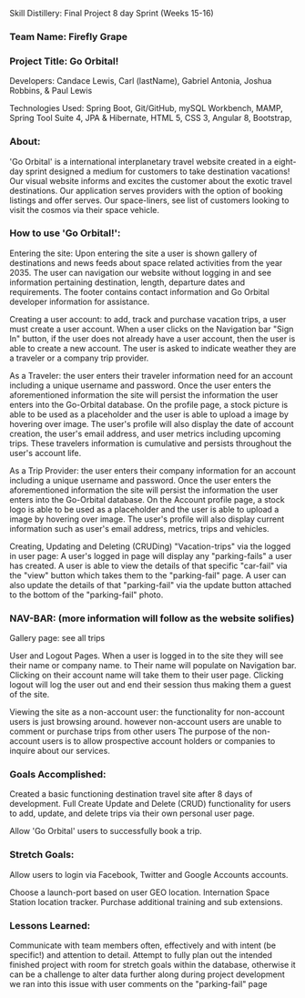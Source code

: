 Skill Distillery: Final Project 8 day Sprint (Weeks 15-16)

### Team Name: Firefly Grape

### Project Title: Go Orbital!

Developers: Candace Lewis, Carl (lastName), Gabriel Antonia, Joshua Robbins, & Paul Lewis

Technologies Used: Spring Boot, Git/GitHub, mySQL Workbench, MAMP, Spring Tool Suite 4, JPA & Hibernate, HTML 5, CSS 3, Angular 8, Bootstrap,

### About:
  'Go Orbital' is a international interplanetary travel website created in a eight-day sprint designed a medium for customers to take destination vacations!  Our visual website informs and excites the customer about the exotic travel destinations.   Our application serves providers with the option of booking listings and offer serves. Our space-liners, see list of customers looking to visit the cosmos via their space vehicle.  

### How to use 'Go Orbital!':

Entering the site: Upon entering the site a user is shown gallery of destinations and news feeds about space related activities from the year 2035.  The user can navigation our website without logging in and see information pertaining destination, length, departure dates and requirements.  The footer contains contact information and Go Orbital developer information for assistance.

Creating a user account: to add, track and purchase vacation trips, a user must create a user account. When a user clicks on the Navigation bar "Sign In" button, if the user does not already have a user account, then the user is able to create a new account. The user is asked to indicate weather they are a traveler or a company trip provider.  

As a Traveler: the user enters their traveler information need for an account including a unique username and password. Once the user enters the aforementioned information the site will persist the information the user enters into the Go-Orbital database. On the profile page, a stock picture is able to be used as a placeholder and the user is able to upload a image by hovering over image. The user's profile will also display the date of account creation, the user's email address, and user metrics including upcoming trips. These travelers information is cumulative and persists throughout the user's account life.

As a Trip Provider: the user enters their company information for an account including a unique username and password. Once the user enters the aforementioned information the site will persist the information the user enters into the Go-Orbital database. On the Account profile page, a stock logo is able to be used as a placeholder and the user is able to upload a image by hovering over image. The user's profile will also display current information such as user's email address, metrics, trips and vehicles.

Creating, Updating and Deleting (CRUDing) "Vacation-trips" via the logged in user page: A user's logged in page will display any "parking-fails" a user has created. A user is able to view the details of that specific "car-fail" via the "view" button which takes them to the "parking-fail" page. A user can also update the details of that "parking-fail" via the update button attached to the bottom of the "parking-fail" photo.

### NAV-BAR: (more information will follow as the website solifies)
Gallery page:  see all trips

User and Logout Pages. When a user is logged in to the site they will see their name or company name.  to Their name will populate on Navigation bar. Clicking on their account name will take them to their user page. Clicking logout will log the user out and end their session thus making them a guest of the site.


Viewing the site as a non-account user: the functionality for non-account users is just browsing around. however non-account users are unable to comment or purchase trips from other users  The purpose of the non-account users is to allow prospective account holders or companies to inquire about our services.

### Goals Accomplished:

Created a basic functioning destination travel site after 8 days of development.
Full Create Update and Delete (CRUD) functionality for users to add, update, and delete trips via their own personal user page.

Allow 'Go Orbital' users to successfully book a trip.

### Stretch Goals:


Allow users to login via Facebook, Twitter and Google Accounts accounts.

Choose a launch-port based on user GEO location.
Internation Space Station location tracker.
Purchase additional training and sub extensions.

### Lessons Learned:

Communicate with team members often, effectively and with intent (be specific!) and attention to detail.
Attempt to fully plan out the intended finished project with room for stretch goals within the database, otherwise it can be a challenge to alter data further along during project development we ran into this issue with user comments on the "parking-fail" page
